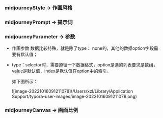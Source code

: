 ### midjourneyStyle -> 作画风格
### midjourneyPrompt -> 提示词
### midjourneyParameter -> 参数

- 作画参数 数据比较特殊，就是除了type： none的，其他的数据option字段需要有默认值；

- type：selector时，需要遵循一下数据格式，option是选的列表要求是数组，value是默认值，index是默认值在option中的索引。

  如下图所示：

  ![image-20221016091211078](/Users/xzl/Library/Application Support/typora-user-images/image-20221016091211078.png)

### midjourneyCanvas -> 画面比例
